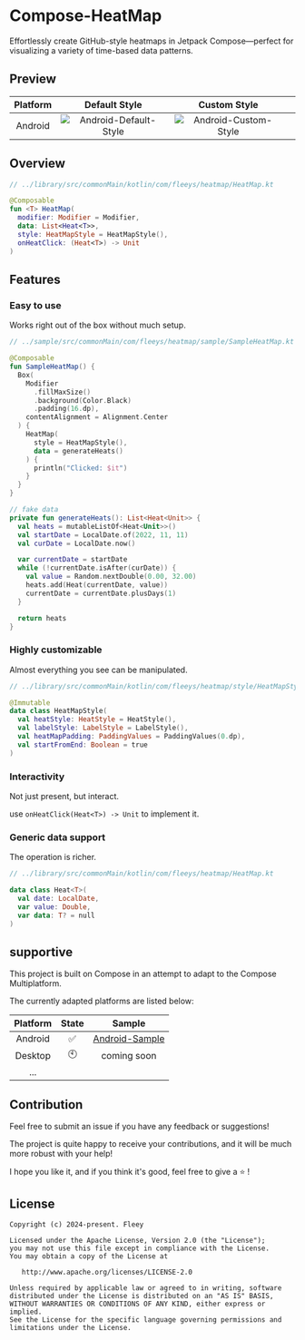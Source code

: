 # Compose-HeatMap

Effortlessly create GitHub-style heatmaps in Jetpack Compose—perfect for visualizing a variety of time-based data patterns.

## Preview

| Platform |                        Default Style                         |                         Custom Style                         |      |
| :------: | :----------------------------------------------------------: | :----------------------------------------------------------: | :--: |
| Android  | ![Android-Default-Style](D:\UserData\Develop\Common\Projects\Compose\Compose-HeatMap\images\Android\preview-default.jpg) | ![Android-Custom-Style](D:\UserData\Develop\Common\Projects\Compose\Compose-HeatMap\images\Android\preview-custom.jpg) |      |

## Overview

```kotlin
// ../library/src/commonMain/kotlin/com/fleeys/heatmap/HeatMap.kt

@Composable
fun <T> HeatMap(
  modifier: Modifier = Modifier,
  data: List<Heat<T>>,
  style: HeatMapStyle = HeatMapStyle(),
  onHeatClick: (Heat<T>) -> Unit
)
```

## Features

### Easy to use

Works right out of the box without much setup.

```kotlin
// ../sample/src/commonMain/com/fleeys/heatmap/sample/SampleHeatMap.kt

@Composable
fun SampleHeatMap() {
  Box(
    Modifier
      .fillMaxSize()
      .background(Color.Black)
      .padding(16.dp),
    contentAlignment = Alignment.Center
  ) {
    HeatMap(
      style = HeatMapStyle(),
      data = generateHeats()
    ) {
      println("Clicked: $it")
    }
  }
}

// fake data
private fun generateHeats(): List<Heat<Unit>> {
  val heats = mutableListOf<Heat<Unit>>()
  val startDate = LocalDate.of(2022, 11, 11)
  val curDate = LocalDate.now()

  var currentDate = startDate
  while (!currentDate.isAfter(curDate)) {
    val value = Random.nextDouble(0.00, 32.00)
    heats.add(Heat(currentDate, value))
    currentDate = currentDate.plusDays(1)
  }

  return heats
}
```

### Highly customizable

Almost everything you see can be manipulated.

```kotlin
// ../library/src/commonMain/kotlin/com/fleeys/heatmap/style/HeatMapStyle.kt

@Immutable
data class HeatMapStyle(
  val heatStyle: HeatStyle = HeatStyle(),
  val labelStyle: LabelStyle = LabelStyle(),
  val heatMapPadding: PaddingValues = PaddingValues(0.dp),
  val startFromEnd: Boolean = true
)
```

### Interactivity

Not just present, but interact.

use `onHeatClick(Heat<T>) -> Unit` to implement it.

### Generic data support

The operation is richer.

```kotlin
// ../library/src/commonMain/kotlin/com/fleeys/heatmap/HeatMap.kt

data class Heat<T>(
  val date: LocalDate,
  var value: Double,
  var data: T? = null
)
```

## supportive

This project is built on Compose in an attempt to adapt to the Compose Multiplatform.

The currently adapted platforms are listed below:

| Platform |   State   |                            Sample                            |
| :------: | :-------: | :----------------------------------------------------------: |
| Android  |     ✅     | [Android-Sample](./sample/src/androidMain/kotlin/com/fleeys/heatmap/sample/MainActivity.kt) |
| Desktop  | :clock10: |                         coming soon                          |
|   ...    |           |                                                              |

## Contribution

Feel free to submit an issue if you have any feedback or suggestions!

The project is quite happy to receive your contributions, and it will be much more robust with your help!

I hope you like it, and if you think it's good, feel free to give a :star: !

## License

```
Copyright (c) 2024-present. Fleey

Licensed under the Apache License, Version 2.0 (the "License");
you may not use this file except in compliance with the License.
You may obtain a copy of the License at

   http://www.apache.org/licenses/LICENSE-2.0

Unless required by applicable law or agreed to in writing, software
distributed under the License is distributed on an "AS IS" BASIS,
WITHOUT WARRANTIES OR CONDITIONS OF ANY KIND, either express or implied.
See the License for the specific language governing permissions and
limitations under the License.
```